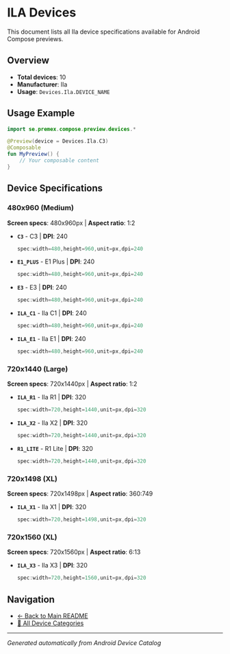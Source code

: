# ILA Devices

This document lists all Ila device specifications available for Android Compose previews.

## Overview

- **Total devices**: 10
- **Manufacturer**: Ila
- **Usage**: `Devices.Ila.DEVICE_NAME`

## Usage Example

```kotlin
import se.premex.compose.preview.devices.*

@Preview(device = Devices.Ila.C3)
@Composable
fun MyPreview() {
    // Your composable content
}
```

## Device Specifications

### 480x960 (Medium)

**Screen specs**: 480x960px | **Aspect ratio**: 1:2

- **`C3`** - C3 | **DPI**: 240
  ```kotlin
  spec:width=480,height=960,unit=px,dpi=240
  ```

- **`E1_PLUS`** - E1 Plus | **DPI**: 240
  ```kotlin
  spec:width=480,height=960,unit=px,dpi=240
  ```

- **`E3`** - E3 | **DPI**: 240
  ```kotlin
  spec:width=480,height=960,unit=px,dpi=240
  ```

- **`ILA_C1`** - Ila C1 | **DPI**: 240
  ```kotlin
  spec:width=480,height=960,unit=px,dpi=240
  ```

- **`ILA_E1`** - Ila E1 | **DPI**: 240
  ```kotlin
  spec:width=480,height=960,unit=px,dpi=240
  ```

### 720x1440 (Large)

**Screen specs**: 720x1440px | **Aspect ratio**: 1:2

- **`ILA_R1`** - Ila R1 | **DPI**: 320
  ```kotlin
  spec:width=720,height=1440,unit=px,dpi=320
  ```

- **`ILA_X2`** - Ila X2 | **DPI**: 320
  ```kotlin
  spec:width=720,height=1440,unit=px,dpi=320
  ```

- **`R1_LITE`** - R1 Lite | **DPI**: 320
  ```kotlin
  spec:width=720,height=1440,unit=px,dpi=320
  ```

### 720x1498 (XL)

**Screen specs**: 720x1498px | **Aspect ratio**: 360:749

- **`ILA_X1`** - Ila X1 | **DPI**: 320
  ```kotlin
  spec:width=720,height=1498,unit=px,dpi=320
  ```

### 720x1560 (XL)

**Screen specs**: 720x1560px | **Aspect ratio**: 6:13

- **`ILA_X3`** - Ila X3 | **DPI**: 320
  ```kotlin
  spec:width=720,height=1560,unit=px,dpi=320
  ```

## Navigation

- [← Back to Main README](../../README.md)
- [📱 All Device Categories](../README.md)

---
*Generated automatically from Android Device Catalog*
